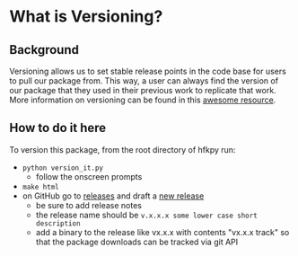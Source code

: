 # What is Versioning?

## Background
Versioning allows us to set stable release points in the code base for users to pull our package from. This way, a user can always find the version of our package that they used in their previous work to replicate that work. More information on versioning can be found in this [awesome resource](https://py-pkgs.org/07-releasing-versioning).

## How to do it here
To version this package, from the root directory of hfkpy run:
- `python version_it.py`
  - follow the onscreen prompts
- `make html`
- on GitHub go to [releases](https://github.com/Henrik-Kowalkowski/hfkpy/releases) and draft a [new release](https://github.com/Henrik-Kowalkowski/hfkpy/releases/new)
  - be sure to add release notes
  - the release name should be `v.x.x.x some lower case short description`
  - add a binary to the release like vx.x.x with contents "vx.x.x track" so that the package downloads can be tracked via git API